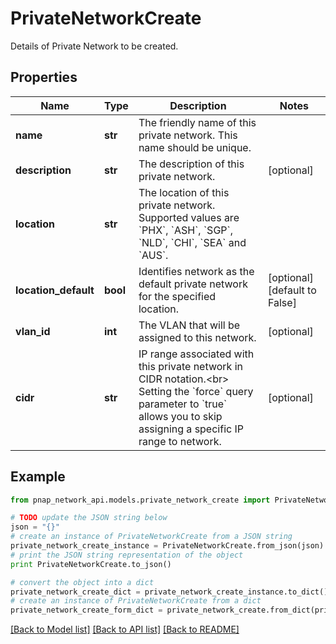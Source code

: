 # PrivateNetworkCreate

Details of Private Network to be created.

## Properties

Name | Type | Description | Notes
------------ | ------------- | ------------- | -------------
**name** | **str** | The friendly name of this private network. This name should be unique. | 
**description** | **str** | The description of this private network. | [optional] 
**location** | **str** | The location of this private network. Supported values are &#x60;PHX&#x60;, &#x60;ASH&#x60;, &#x60;SGP&#x60;, &#x60;NLD&#x60;, &#x60;CHI&#x60;, &#x60;SEA&#x60; and &#x60;AUS&#x60;. | 
**location_default** | **bool** | Identifies network as the default private network for the specified location. | [optional] [default to False]
**vlan_id** | **int** | The VLAN that will be assigned to this network. | [optional] 
**cidr** | **str** | IP range associated with this private network in CIDR notation.&lt;br&gt; Setting the &#x60;force&#x60; query parameter to &#x60;true&#x60; allows you to skip assigning a specific IP range to network. | [optional] 

## Example

```python
from pnap_network_api.models.private_network_create import PrivateNetworkCreate

# TODO update the JSON string below
json = "{}"
# create an instance of PrivateNetworkCreate from a JSON string
private_network_create_instance = PrivateNetworkCreate.from_json(json)
# print the JSON string representation of the object
print PrivateNetworkCreate.to_json()

# convert the object into a dict
private_network_create_dict = private_network_create_instance.to_dict()
# create an instance of PrivateNetworkCreate from a dict
private_network_create_form_dict = private_network_create.from_dict(private_network_create_dict)
```
[[Back to Model list]](../README.md#documentation-for-models) [[Back to API list]](../README.md#documentation-for-api-endpoints) [[Back to README]](../README.md)


